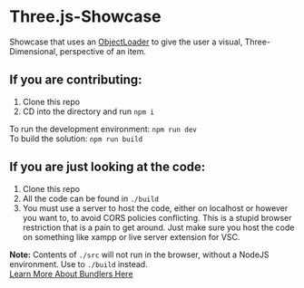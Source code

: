 # Three.js-Showcase

Showcase that uses an [ObjectLoader](https://threejs.org/docs/#api/en/loaders/ObjectLoader) to give the user a visual, Three-Dimensional, perspective of an item.

## If you are contributing:
1. Clone this repo
2. CD into the directory and run `npm i`

To run the development environment: `npm run dev`<br>
To build the solution: `npm run build`

## If you are just looking at the code:
1. Clone this repo
2. All the code can be found in `./build`
3. You must use a server to host the code, either on localhost or however you want to, to avoid CORS policies conflicting. This is a stupid browser restriction that is a pain to get around. Just make sure you host the code on something like xampp or live server extension for VSC.

**Note:** Contents of `./src` will not run in the browser, without a NodeJS environment. Use to `./build` instead.
<br>[Learn More About Bundlers Here](https://www.snowpack.dev/concepts/how-snowpack-works)
